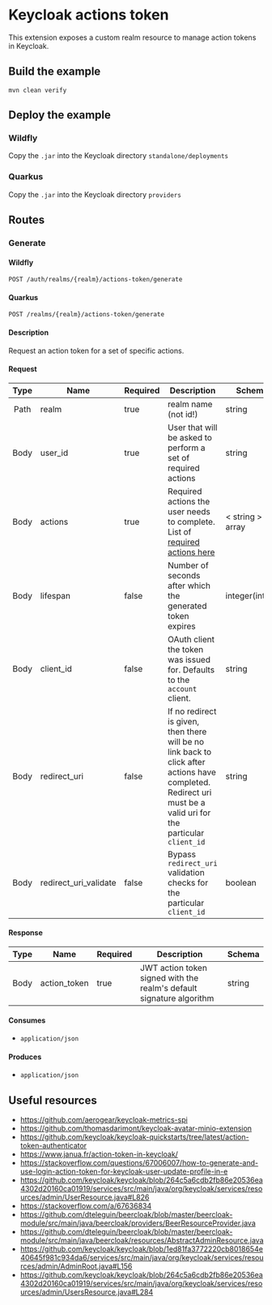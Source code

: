 # Keycloak actions token

This extension exposes a custom realm resource to manage action tokens in Keycloak.

## Build the example
```
mvn clean verify
```

## Deploy the example
### Wildfly
Copy the `.jar` into the Keycloak directory `standalone/deployments`
### Quarkus
Copy the `.jar` into the Keycloak directory `providers`

## Routes

### Generate
#### Wildfly
```
POST /auth/realms/{realm}/actions-token/generate
```
#### Quarkus
```
POST /realms/{realm}/actions-token/generate
```

#### Description
Request an action token for a set of specific actions.

#### Request
| Type | Name | Required | Description | Schema |
| :----: | --- | --- | --- | --- |
| Path | realm | true | realm name (not id!) | string |
| Body | user_id | true | User that will be asked to perform a set of required actions | string |
| Body | actions | true | Required actions the user needs to complete. List of [required actions here](https://www.keycloak.org/docs-api/16.0/javadocs/org/keycloak/models/UserModel.RequiredAction.html) | < string > array |
| Body | lifespan | false | Number of seconds after which the generated token expires | integer(int32) |
| Body | client_id | false | OAuth client the token was issued for. Defaults to the `account` client. | string |
| Body | redirect_uri | false | If no redirect is given, then there will be no link back to click after actions have completed. Redirect uri must be a valid uri for the particular `client_id` | string |
| Body | redirect_uri_validate | false | Bypass `redirect_uri` validation checks for the particular `client_id` | boolean |
#### Response
| Type | Name | Required | Description | Schema |
| :----: | --- | --- | --- | --- |
| Body | action_token | true | JWT action token signed with the realm's default signature algorithm | string |
#### Consumes
- `application/json`
#### Produces
- `application/json`

## Useful resources
- https://github.com/aerogear/keycloak-metrics-spi
- https://github.com/thomasdarimont/keycloak-avatar-minio-extension
- https://github.com/keycloak/keycloak-quickstarts/tree/latest/action-token-authenticator
- https://www.janua.fr/action-token-in-keycloak/
- https://stackoverflow.com/questions/67006007/how-to-generate-and-use-login-action-token-for-keycloak-user-update-profile-in-e
- https://github.com/keycloak/keycloak/blob/264c5a6cdb2fb86e20536ea4302d20160ca01919/services/src/main/java/org/keycloak/services/resources/admin/UserResource.java#L826
- https://stackoverflow.com/a/67636834
- https://github.com/dteleguin/beercloak/blob/master/beercloak-module/src/main/java/beercloak/providers/BeerResourceProvider.java
- https://github.com/dteleguin/beercloak/blob/master/beercloak-module/src/main/java/beercloak/resources/AbstractAdminResource.java
- https://github.com/keycloak/keycloak/blob/1ed81fa3772220cb8018654e40645f981c934da6/services/src/main/java/org/keycloak/services/resources/admin/AdminRoot.java#L156
- https://github.com/keycloak/keycloak/blob/264c5a6cdb2fb86e20536ea4302d20160ca01919/services/src/main/java/org/keycloak/services/resources/admin/UsersResource.java#L284
